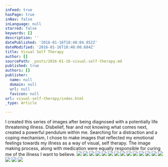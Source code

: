 ```yaml
---
inFeed: true
hasPage: true
inNav: false
inLanguage: null
starred: false
keywords: []
description: ''
datePublished: '2016-01-16T18:48:04.852Z'
dateModified: '2016-01-16T18:48:00.684Z'
title: Visual Self Therapy
author: []
sourcePath: _posts/2016-01-16-visual-self-therapy.md
published: true
authors: []
publisher:
  name: null
  domain: null
  url: null
  favicon: null
url: visual-self-therapy/index.html
_type: Article

---
```

I created this series of images after being diagnosed with a potentially life threatening illness. Disbelief, fear and not knowing what comes next, created a powerful pendulum within me. Searching for a distraction and a coping mechanism, I chose to make images that reflected my emotional feelings towards my illness as a way of visual, self therapy. The image making process, along with medication were equally responsible for curing me of the illness I want to believe. ![](https://the-grid-user-content.s3-us-west-2.amazonaws.com/731f014f-53d2-40a5-8f2c-187b97a83250.jpg)
![](https://the-grid-user-content.s3-us-west-2.amazonaws.com/5da72836-b186-4ac1-a80f-3ae8bd885862.jpg)
![](https://the-grid-user-content.s3-us-west-2.amazonaws.com/e0d14d93-028e-40d2-b29c-0e15af8e47ac.jpg)
![](https://the-grid-user-content.s3-us-west-2.amazonaws.com/59a3eb89-086d-4e67-b098-9be56bcfa78b.jpg)
![](https://the-grid-user-content.s3-us-west-2.amazonaws.com/83394242-8382-4d60-81ff-7fa43f5be053.jpg)
![](https://the-grid-user-content.s3-us-west-2.amazonaws.com/61c52c9b-c1ca-4d3d-9f8a-5fd5441fc979.jpg)
![](https://the-grid-user-content.s3-us-west-2.amazonaws.com/c4e3eb9a-faa2-4f2d-8866-c54e510bc7c1.jpg)
![](https://the-grid-user-content.s3-us-west-2.amazonaws.com/6e38026a-61e3-403e-8f68-9ec26347556d.jpg)
![](https://the-grid-user-content.s3-us-west-2.amazonaws.com/8af71907-d180-4495-9d19-b2f23d78810a.jpg)
![](https://the-grid-user-content.s3-us-west-2.amazonaws.com/09b32509-b98c-45be-8204-c3bad204378e.jpg)
![](https://the-grid-user-content.s3-us-west-2.amazonaws.com/292b4610-fb9d-42ab-ae31-a7264d33d4a6.jpg)
![](https://the-grid-user-content.s3-us-west-2.amazonaws.com/4d786cc2-3494-4464-9c2e-b60efdf95038.jpg)
![](https://the-grid-user-content.s3-us-west-2.amazonaws.com/6f37f45b-e170-4fe2-b288-a15d7773ae9b.jpg)
![](https://the-grid-user-content.s3-us-west-2.amazonaws.com/3891c1f4-c282-4ab0-b7dc-5d542efde930.jpg)
![](https://the-grid-user-content.s3-us-west-2.amazonaws.com/63ea07ef-81b8-493f-b4dc-8b342f1b2acc.jpg)
![](https://the-grid-user-content.s3-us-west-2.amazonaws.com/9b90e451-6f9d-43b7-b6da-8061dc37d8ae.jpg)
![](https://the-grid-user-content.s3-us-west-2.amazonaws.com/f924a605-19cf-4553-8568-f2a2d9120735.jpg)